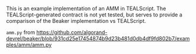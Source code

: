 This is an example implementation of an AMM in TEALScript. The TEALScript-generated contract is not yet tested, but serves to provide a comparison of the Beaker implementation vs TEALScript.

`amm.py` from https://github.com/algorand-devrel/beaker/blob/931cd25e17454874b9d23b481d0db4df9fd802b7/examples/amm/amm.py